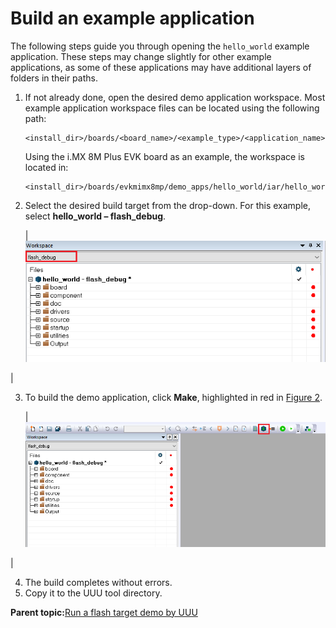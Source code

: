 # Build an example application

The following steps guide you through opening the `hello_world` example application. These steps may change slightly for other example applications, as some of these applications may have additional layers of folders in their paths.

1.  If not already done, open the desired demo application workspace. Most example application workspace files can be located using the following path:

    ```
    <install_dir>/boards/<board_name>/<example_type>/<application_name>/iar
    ```

    Using the i.MX 8M Plus EVK board as an example, the workspace is located in:

    ```
    <install_dir>/boards/evkmimx8mp/demo_apps/hello_world/iar/hello_world.eww
    ```

2.  Select the desired build target from the drop-down. For this example, select **hello\_world – flash\_debug**.

    |![](../images/demo_build_target_selection_8mm.bmp "Demo build target selection")

|

3.  To build the demo application, click **Make**, highlighted in red in [Figure 2](build_an_example_application_002.md#DEVICEMANAGSER).

    |![](../images/build_the_demo_application_8mm.bmp "Building the demo application")

|

4.  The build completes without errors.
5.  Copy it to the UUU tool directory.

**Parent topic:**[Run a flash target demo by UUU](../topics/run_a_flash_target_demo_by_uuu.md)


